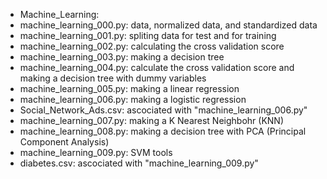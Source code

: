 - Machine_Learning:
- machine_learning_000.py: data, normalized data, and standardized data
- machine_learning_001.py: spliting data for test and for training
- machine_learning_002.py: calculating the cross validation score
- machine_learning_003.py: making a decision tree
- machine_learning_004.py: calculate the cross validation score and making a decision tree with dummy variables
- machine_learning_005.py: making a linear regression
- machine_learning_006.py: making a logistic regression
- Social_Network_Ads.csv: ascociated with "machine_learning_006.py"
- machine_learning_007.py: making a K Nearest Neighbohr (KNN)
- machine_learning_008.py: making a decision tree with PCA (Principal Component Analysis)
- machine_learning_009.py: SVM tools
- diabetes.csv: ascociated with "machine_learning_009.py"
